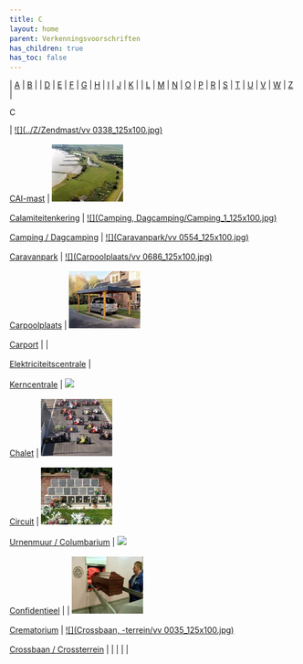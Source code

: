 ```yaml
---
title: C
layout: home
parent: Verkenningsvoorschriften
has_children: true
has_toc: false
---
```

| [A](../A/A.htm) | [B](../B/B.htm) |     | [D](../D/D.htm) | [E](../E/E.htm) | [F](../F/F.htm) | [G](../G/G.htm) | [H](../H/H.htm) | [I](../I/I.htm) | [J](../J/J.htm) | [K](../K/K.htm) |
| [L](../L/L.htm) | [M](../M/M.htm) | [N](../N/N.htm) | [O](../O/O.htm) | [P](../P/P.htm) | [R](../R/R.htm) | [S](../S/S.htm) | [T](../T/T.htm) | [U](../U/U.htm) | [V](../V/V.htm) | [W](../W/W.htm) | [Z](../Z/Z.htm) |

C

| [![](../Z/Zendmast/vv 0338_125x100.jpg)](CAI-mast/CAI-mast.htm)<br><br>[CAI-mast](CAI-mast/CAI-mast.htm) | [![](Calamiteitenkering/calamiteiten-kering_125x100.jpg)](Calamiteitenkering/Calamiteitenkering.htm)<br><br>[Calamiteitenkering](Calamiteitenkering/Calamiteitenkering.htm) | [![](Camping, Dagcamping/Camping_1_125x100.jpg)](Camping,%20Dagcamping/Camping,%20Dagcamping.htm)<br><br>[Camping / Dagcamping](Camping,%20Dagcamping/Camping,%20Dagcamping.htm) | [![](Caravanpark/vv 0554_125x100.jpg)](Caravanpark/Caravanpark.htm)<br><br>[Caravanpark](Caravanpark/Caravanpark.htm) | [![](Carpoolplaats/vv 0686_125x100.jpg)](Carpoolplaats/Carpoolplaats.htm)<br><br>[Carpoolplaats](Carpoolplaats/Carpoolplaats.htm) | [![](Carport/carport_125x100.bmp)](Carport/Carport.htm)<br><br>[Carport](Carport/Carport.htm) |
| [](../E/Elektriciteitscentrale/Elektriciteitscentrale.htm)<br><br>[Elektriciteitscentrale](../E/Elektriciteitscentrale/Elektriciteitscentrale.htm) | [](../K/Kerncentrale/Kerncentrale.htm)<br><br>[Kerncentrale](../K/Kerncentrale/Kerncentrale.htm) | [![](../../Resources/Images/Placeholder.png)](Chalet/Chalet.htm)<br><br>[Chalet](Chalet/Chalet.htm) | [![](Circuit/circuit_125x100.jpg)](Circuit/Circuit.htm)<br><br>[Circuit](Circuit/Circuit.htm) | [![](Columbarium/Columbarium_125x100.jpg)](../U/Urnenmuur/Urnenmuur.htm)<br><br>[Urnenmuur / Columbarium](../U/Urnenmuur/Urnenmuur.htm) | [![](../../Resources/Images/Placeholder.png)](Confidentieel/Confidentieel.htm)<br><br>[Confidentieel](Confidentieel/Confidentieel.htm) |
| [![](Crematorium/crematorium_125x100.bmp)](Crematorium/Crematorium.htm)<br><br>[Crematorium](Crematorium/Crematorium.htm) | [![](Crossbaan, -terrein/vv 0035_125x100.jpg)](Crossbaan,%20-terrein/Crossbaan,%20-terrein.htm)<br><br>[Crossbaan / Crossterrein](Crossbaan,%20-terrein/Crossbaan,%20-terrein.htm) |     |     |     |     |
